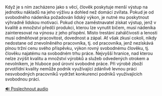 
Když je s ním zacházeno jako s věcí, člověk poskytuje menší výstup na jednotku nákladů na jeho výživu a dohled než domácí zvířata. Pokud je od svobodného nádeníka požadován lidský výkon, je nutné mu poskytnout výhradně lidskou motivaci. Pokud chce zaměstnavatel získat výstup, jenž v kvalitě a množství předčí produkci, kterou lze vynutit bičem, musí nádeníka zainteresovat na výnosu z jeho přispění. Místo trestání zahálčivosti a lenosti musí odměňovat pracovitost, dovednost a zápal. Ať však zkusí cokoli, nikdy nedostane od znevolněného pracovníka, tj. od pracovníka, jenž nezískává plnou tržní cenu svého příspěvku, výkon rovný svobodnému člověku, tj. člověku najatému na svobodném trhu práce. Nejvyšší hranice, nad kterou nelze zvýšit kvalitu a množství výrobků a služeb odvedených otrokem a nevolníkem, je hluboce pod úrovní svobodné práce. Při výrobě zboží prvotřídní kvality nemůže podnik využívající zdánlivě levnou práci nesvobodných pracovníků vydržet konkurenci podniků využívajících svobodnou práci.

[🔊 Poslechnout audio](/data/7-paragraphs/audio/chapter_114/para_008-Kdy-je-s-nm-zachzeno-jako-s-vc-lovk-poskyt.mp3)
